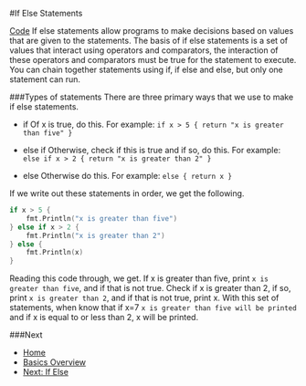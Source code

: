 #If Else Statements

[Code](./if-else.go)
If else statements allow programs to make decisions based on values that are given to the statements. The basis of if else statements is a set of values that interact using operators and comparators, the interaction of these operators and comparators must be true for the statement to execute. You can chain together statements using if, if else and else, but only one statement can run.

###Types of statements
There are three primary ways that we use to make if else statements.

* if
	Of x is true, do this.
	For example: `if x > 5 {
		return "x is greater than five"
	}`

* else if
	Otherwise, check if this is true and if so, do this.
	For example: `else if x > 2 {
		return "x is greater than 2"
	}`

* else
	Otherwise do this.
	For example: `else {
		return x
	}`

If we write out these statements in order, we get the following.
```go
if x > 5 {
	fmt.Println("x is greater than five")
} else if x > 2 {
	fmt.Println("x is greater than 2")
} else {
	fmt.Println(x)
}
```
Reading this code through, we get. If x is greater than five, print `x is greater than five`, and if that is not true. Check if x is greater than 2, if so, print `x is greater than 2`, and if that is not true, print x. With this set of statements, when know that if x=7 `x is greater than five will be printed` and if x is equal to or less than 2, x will be printed.

###Next

* [Home](../../README.md)
* [Basics Overview](../basics.md)
* [Next: If Else](../for/for.md)
